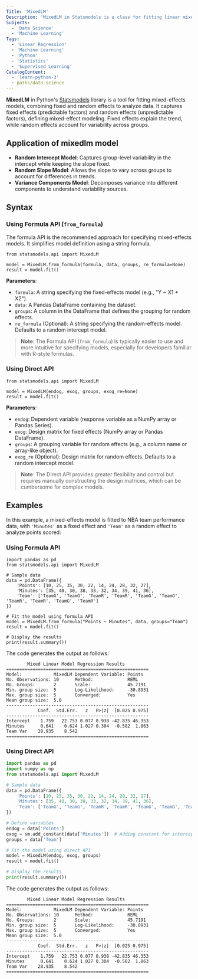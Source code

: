 ```yaml
---
Title: 'MixedLM'
Description: 'MixedLM in Statsmodels is a class for fitting linear mixed-effects models, which account for both fixed and random effects in data.'
Subjects:
  - 'Data Science'
  - 'Machine Learning'
Tags:
  - 'Linear Regression'
  - 'Machine Learning'
  - 'Python'
  - 'Statistics'
  - 'Supervised Learning'
CatalogContent:
  - 'learn-python-3'
  - paths/data-science
---
```


**MixedLM** in Python's [Statsmodels](https://www.codecademy.com/resources/docs/python/statsmodels) library is a tool for fitting mixed-effects models, combining fixed and random effects to analyze data. It captures fixed effects (predictable factors) and random effects (unpredictable factors), defining mixed-effect modeling. Fixed effects explain the trend, while random effects account for variability across groups.

## Application of mixedlm model

- **Random Intercept Model**: Captures group-level variability in the intercept while keeping the slope fixed.
- **Random Slope Model**: Allows the slope to vary across groups to account for differences in trends.
- **Variance Components Model**: Decomposes variance into different components to understand variability sources.

## Syntax

### Using Formula API (`from_formula`)

The formula API is the recommended approach for specifying mixed-effects models. It simplifies model definition using a string formula.

```pseudo
from statsmodels.api import MixedLM

model = MixedLM.from_formula(formula, data, groups, re_formula=None)
result = model.fit()
```

**Parameters**:

- `formula`: A string specifying the fixed-effects model (e.g., "Y ~ X1 + X2").
- `data`: A Pandas DataFrame containing the dataset.
- `groups`: A column in the DataFrame that defines the grouping for random effects.
- `re_formula` (Optional): A string specifying the random-effects model. Defaults to a random intercept model.

> **Note**: The Formula API (`from_formula`) is typically easier to use and more intuitive for specifying models, especially for developers familiar with R-style formulas.

### Using Direct API

```pseudo
from statsmodels.api import MixedLM

model = MixedLM(endog, exog, groups, exog_re=None)
result = model.fit()
```

**Parameters**:

- `endog`: Dependent variable (response variable as a NumPy array or Pandas Series).
- `exog`: Design matrix for fixed effects (NumPy array or Pandas DataFrame).
- `groups`: A grouping variable for random effects (e.g., a column name or array-like object).
- `exog_re` (Optional): Design matrix for random effects. Defaults to a random intercept model.

> **Note**: The Direct API provides greater flexibility and control but requires manually constructing the design matrices, which can be cumbersome for complex models.

## Examples

In this example, a mixed-effects model is fitted to NBA team performance data, with `'Minutes'` as a fixed effect and `'Team'` as a random effect to analyze points scored:

### Using Formula API

```
import pandas as pd
from statsmodels.api import MixedLM

# Sample data
data = pd.DataFrame({
    'Points': [10, 25, 35, 30, 22, 14, 24, 28, 32, 27],
    'Minutes': [35, 40, 30, 38, 33, 32, 34, 39, 41, 36],
    'Team': ['TeamG', 'TeamG', 'TeamR', 'TeamR', 'TeamG', 'TeamG', 'TeamR', 'TeamR', 'TeamG', 'TeamR']
})

# Fit the model using formula API
model = MixedLM.from_formula("Points ~ Minutes", data, groups="Team")
result = model.fit()

# Display the results
print(result.summary())
```

The code generates the output as follows:

```shell
        Mixed Linear Model Regression Results
======================================================
Model:            MixedLM Dependent Variable: Points
No. Observations: 10      Method:             REML
No. Groups:       2       Scale:              45.7191
Min. group size:  5       Log-Likelihood:     -30.8931
Max. group size:  5       Converged:          Yes
Mean group size:  5.0
------------------------------------------------------
            Coef.  Std.Err.   z   P>|z|  [0.025 0.975]
------------------------------------------------------
Intercept    1.759   22.753 0.077 0.938 -42.835 46.353
Minutes      0.641    0.624 1.027 0.304  -0.582  1.863
Team Var    28.935    8.542
======================================================
```

### Using Direct API

```py
import pandas as pd
import numpy as np
from statsmodels.api import MixedLM

# Sample data
data = pd.DataFrame({
    'Points': [10, 25, 35, 30, 22, 14, 24, 28, 32, 27],
    'Minutes': [35, 40, 30, 38, 33, 32, 34, 39, 41, 36],
    'Team': ['TeamG', 'TeamG', 'TeamR', 'TeamR', 'TeamG', 'TeamG', 'TeamR', 'TeamR', 'TeamG', 'TeamR']
})

# Define variables
endog = data['Points']
exog = sm.add_constant(data['Minutes'])  # Adding constant for intercept
groups = data['Team']

# Fit the model using direct API
model = MixedLM(endog, exog, groups)
result = model.fit()

# Display the results
print(result.summary())
```

The code generates the output as follows:

```shell
        Mixed Linear Model Regression Results
======================================================
Model:            MixedLM Dependent Variable: Points
No. Observations: 10      Method:             REML
No. Groups:       2       Scale:              45.7191
Min. group size:  5       Log-Likelihood:     -30.8931
Max. group size:  5       Converged:          Yes
Mean group size:  5.0
------------------------------------------------------
            Coef.  Std.Err.   z   P>|z|  [0.025 0.975]
------------------------------------------------------
Intercept    1.759   22.753 0.077 0.938 -42.835 46.353
Minutes      0.641    0.624 1.027 0.304  -0.582  1.863
Team Var    28.935    8.542
======================================================
```
